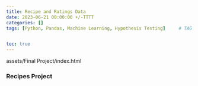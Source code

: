 ```yaml
---
title: Recipe and Ratings Data
date: 2023-06-21 00:00:00 +/-TTTT
categories: []
tags: [Python, Pandas, Machine Learning, Hypothesis Testing]     # TAG names should always be lowercase


toc: true
---
```

assets/Final Project/index.html
### Recipes Project